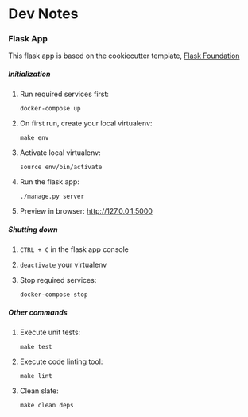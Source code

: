 Dev Notes
=========

### Flask App

This flask app is based on the cookiecutter template, [Flask Foundation](https://github.com/JackStouffer/Flask-Foundation.git)

##### Initialization

1. Run required services first:

    `docker-compose up`

2. On first run, create your local virtualenv:

    `make env`

2. Activate local virtualenv:

    `source env/bin/activate`

3. Run the flask app:

    `./manage.py server`

4. Preview in browser: http://127.0.0.1:5000

##### Shutting down

1. `CTRL + C` in the flask app console

2. `deactivate` your virtualenv

3. Stop required services:

    `docker-compose stop`

##### Other commands

1. Execute unit tests:

    `make test`

2. Execute code linting tool:

	`make lint`

3. Clean slate:

    `make clean deps`